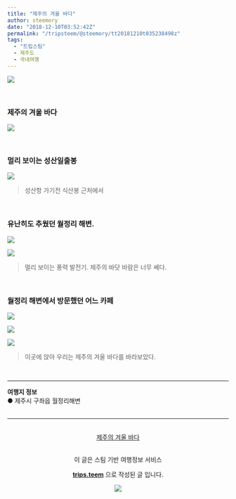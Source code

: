 ```yaml
---
title: "제주의 겨울 바다"
author: steemory
date: "2018-12-10T03:52:42Z"
permalink: "/tripsteem/@steemory/tt20181210t035238498z"
tags:
  - "트립스팀"
  - 제주도
  - 국내여행
---
```

![](https://pubbee.s3.ap-northeast-2.amazonaws.com/origin/20181208_172850-1544412498974.jpg)

<br>

### 제주의 겨울 바다

![](https://pubbee.s3.ap-northeast-2.amazonaws.com/origin/20181206_131113-1544412661820.jpg)

<br>

### 멀리 보이는 성산일출봉
![](https://pubbee.s3.ap-northeast-2.amazonaws.com/origin/20181207_152031-1544412891637.jpg)
> 성산항 가기전 식산봉 근처에서

<br>

### 유난히도 추웠던 월정리 해변. 

![](https://pubbee.s3.ap-northeast-2.amazonaws.com/origin/20181208_114140-1544413301279.jpg)

![](https://pubbee.s3.ap-northeast-2.amazonaws.com/origin/20181207_163255-1544412980942.jpg)
> 멀리 보이는 풍력 발전기. 제주의 바닷 바람은 너무 쎄다.

<br>

### 월정리 해변에서 방문했던 어느 카페
![](https://pubbee.s3.ap-northeast-2.amazonaws.com/origin/20181207_163516-1544413115850.jpg)

![](https://pubbee.s3.ap-northeast-2.amazonaws.com/origin/20181207_163458-1544413136150.jpg)

![](https://pubbee.s3.ap-northeast-2.amazonaws.com/origin/20181207_165811-1544413223138.jpg)
> 이곳에 앉아 우리는 제주의 겨울 바다를 바라보았다.

<br>

<hr>

<b>여행지 정보</b><br/>● 제주시 구좌읍 월정리해변<br/><br/><hr><br/><center><a href='https://kr.tripsteem.com/post/tt20181210t035238498z'>제주의 겨울 바다</a></center><br>
<center>
이 글은 스팀 기반 여행정보 서비스

<a href='https://kr.tripsteem.com/'><b>trips.teem</b></a> 으로 작성된 글 입니다.

<a href='https://kr.tripsteem.com/'>![](https://cdn.steemitimages.com/DQmbuSfKHpgvnrZ5kQ8KUnBvhrCiNatU6X7a6Dy4Ka2f1o5/banner_winter.jpg)</a>
</center>

